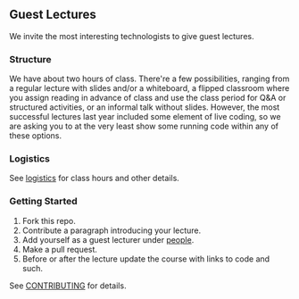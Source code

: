 Guest Lectures
--------------

We invite the most interesting technologists to give guest lectures.

### Structure

We have about two hours of class. There're a few possibilities, ranging from a regular lecture with slides and/or a whiteboard, a flipped classroom where you assign reading in advance of class and use the class period for Q&A or structured activities, or an informal talk without slides. However, the most successful lectures last year included some element of live coding, so we are asking you to at the very least show some running code within any of these options.

### Logistics

See [logistics](logistics.md) for class hours and other details.

### Getting Started

1. Fork this repo.
2. Contribute a paragraph introducing your lecture.
3. Add yourself as a guest lecturer under [people](/README.md#people).
4. Make a pull request.
5. Before or after the lecture update the course with links to code and such.

See [CONTRIBUTING](/CONTRIBUTING.md) for details.
